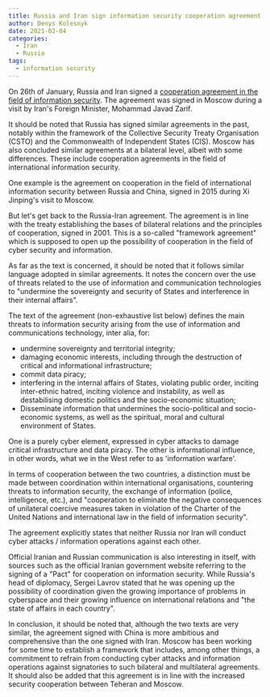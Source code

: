```yaml
---
title: Russia and Iran sign information security cooperation agreement
author: Denys Kolesnyk
date: 2021-02-04
categories:
  - Iran
  - Russia
tags:
  - information security
---
```


On 26th of January, Russia and Iran signed a [cooperation agreement in the field of information security](https://mddoc.mid.ru/api/ia/download/?uuid=451cab2c-c651-471b-9e96-35a5793e8053). The agreement was signed in Moscow during a visit by Iran's Foreign Minister, Mohammad Javad Zarif.

It should be noted that Russia has signed similar agreements in the past, notably within the framework of the Collective Security Treaty Organisation (CSTO) and the Commonwealth of Independent States (CIS). Moscow has also concluded similar agreements at a bilateral level, albeit with some differences. These include cooperation agreements in the field of international information security.

One example is the agreement on cooperation in the field of international information security between Russia and China, signed in 2015 during Xi Jinping's visit to Moscow.

But let's get back to the Russia-Iran agreement. The agreement is in line with the treaty establishing the bases of bilateral relations and the principles of cooperation, signed in 2001. This is a so-called "framework agreement" which is supposed to open up the possibility of cooperation in the field of cyber security and information.

As far as the text is concerned, it should be noted that it follows similar language adopted in similar agreements. It notes the concern over the use of threats related to the use of information and communication technologies to "undermine the sovereignty and security of States and interference in their internal affairs".

The text of the agreement (non-exhaustive list below) defines the main threats to information security arising from the use of information and communications technology, inter alia, for:

- undermine sovereignty and territorial integrity;
- damaging economic interests, including through the destruction of critical and informational infrastructure;
- commit data piracy;
- interfering in the internal affairs of States, violating public order, inciting inter-ethnic hatred, inciting violence and instability, as well as destabilising domestic politics and the socio-economic situation;
- Disseminate information that undermines the socio-political and socio-economic systems, as well as the spiritual, moral and cultural environment of States.

One is a purely cyber element, expressed in cyber attacks to damage critical infrastructure and data piracy. The other is informational influence, in other words, what we in the West refer to as 'information warfare'.

In terms of cooperation between the two countries, a distinction must be made between coordination within international organisations, countering threats to information security, the exchange of information (police, intelligence, etc.), and "cooperation to eliminate the negative consequences of unilateral coercive measures taken in violation of the Charter of the United Nations and international law in the field of information security".

The agreement explicitly states that neither Russia nor Iran will conduct cyber attacks / information operations against each other.

Official Iranian and Russian communication is also interesting in itself, with sources such as the official Iranian government website referring to the signing of a "Pact" for cooperation on information security. While Russia's head of diplomacy, Sergei Lavrov stated that he was opening up the possibility of coordination given the growing importance of problems in cyberspace and their growing influence on international relations and "the state of affairs in each country".

In conclusion, it should be noted that, although the two texts are very similar, the agreement signed with China is more ambitious and comprehensive than the one signed with Iran. Moscow has been working for some time to establish a framework that includes, among other things, a commitment to refrain from conducting cyber attacks and information operations against signatories to such bilateral and multilateral agreements. It should also be added that this agreement is in line with the increased security cooperation between Teheran and Moscow.